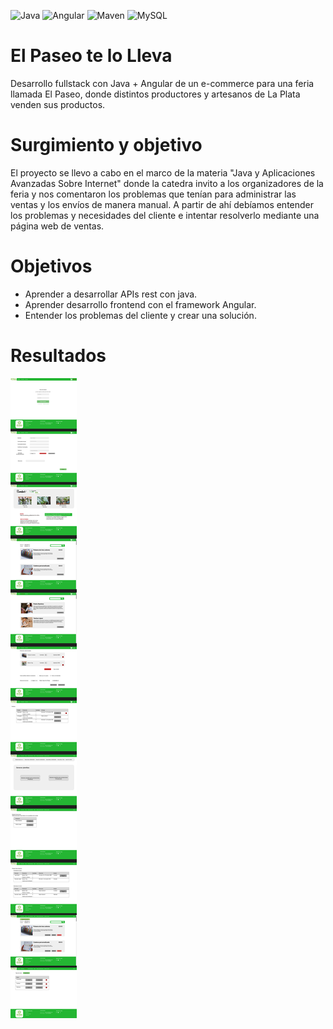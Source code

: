 ![Java](https://img.shields.io/badge/Java-17-blue?style=flat)
![Angular](https://img.shields.io/badge/Angular-16.1.0-blue?style=flat)
![Maven](https://img.shields.io/badge/Maven-4.00-blue?style=flat)
![MySQL](https://img.shields.io/badge/MySQL-4.00-blue?style=flat)

# El Paseo te lo Lleva
Desarrollo fullstack con Java + Angular de un e-commerce para una feria llamada El Paseo, donde distintos productores y artesanos de La Plata venden sus productos.

# Surgimiento y objetivo
El proyecto se llevo a cabo en el marco de la materia "Java y Aplicaciones Avanzadas Sobre Internet" donde la catedra invito a los organizadores de la feria y nos comentaron los problemas que tenían para administrar las ventas y los envíos de manera manual. A partir de ahí debíamos entender los problemas y necesidades del cliente e intentar resolverlo mediante una página web de ventas.   

# Objetivos
- Aprender a desarrollar APIs rest con java. 
- Aprender desarrollo frontend con el framework Angular. 
- Entender los problemas del cliente y crear una solución.

# Resultados
![Imagenes de la pagina](Imagenes.png)
